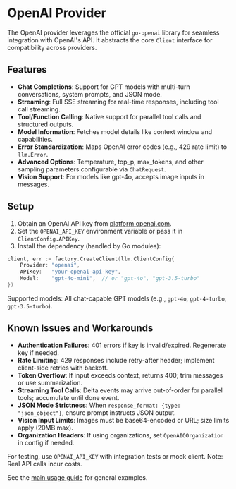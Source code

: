 # OpenAI Provider

The OpenAI provider leverages the official `go-openai` library for seamless integration with OpenAI's API. It abstracts the core `Client` interface for compatibility across providers.

## Features

- **Chat Completions**: Support for GPT models with multi-turn conversations, system prompts, and JSON mode.
- **Streaming**: Full SSE streaming for real-time responses, including tool call streaming.
- **Tool/Function Calling**: Native support for parallel tool calls and structured outputs.
- **Model Information**: Fetches model details like context window and capabilities.
- **Error Standardization**: Maps OpenAI error codes (e.g., 429 rate limit) to `llm.Error`.
- **Advanced Options**: Temperature, top_p, max_tokens, and other sampling parameters configurable via `ChatRequest`.
- **Vision Support**: For models like gpt-4o, accepts image inputs in messages.

## Setup

1. Obtain an OpenAI API key from [platform.openai.com](https://platform.openai.com/api-keys).
2. Set the `OPENAI_API_KEY` environment variable or pass it in `ClientConfig.APIKey`.
3. Install the dependency (handled by Go modules):

```go
client, err := factory.CreateClient(llm.ClientConfig{
    Provider: "openai",
    APIKey:   "your-openai-api-key",
    Model:    "gpt-4o-mini",  // or "gpt-4o", "gpt-3.5-turbo"
})
```

Supported models: All chat-capable GPT models (e.g., `gpt-4o`, `gpt-4-turbo`, `gpt-3.5-turbo`).

## Known Issues and Workarounds

- **Authentication Failures**: 401 errors if key is invalid/expired. Regenerate key if needed.
- **Rate Limiting**: 429 responses include retry-after header; implement client-side retries with backoff.
- **Token Overflow**: If input exceeds context, returns 400; trim messages or use summarization.
- **Streaming Tool Calls**: Delta events may arrive out-of-order for parallel tools; accumulate until done event.
- **JSON Mode Strictness**: When `response_format: {type: "json_object"}`, ensure prompt instructs JSON output.
- **Vision Input Limits**: Images must be base64-encoded or URL; size limits apply (20MB max).
- **Organization Headers**: If using organizations, set `OpenAIOOrganization` in config if needed.

For testing, use `OPENAI_API_KEY` with integration tests or mock client. Note: Real API calls incur costs.

See the [main usage guide](../usage.md) for general examples.
